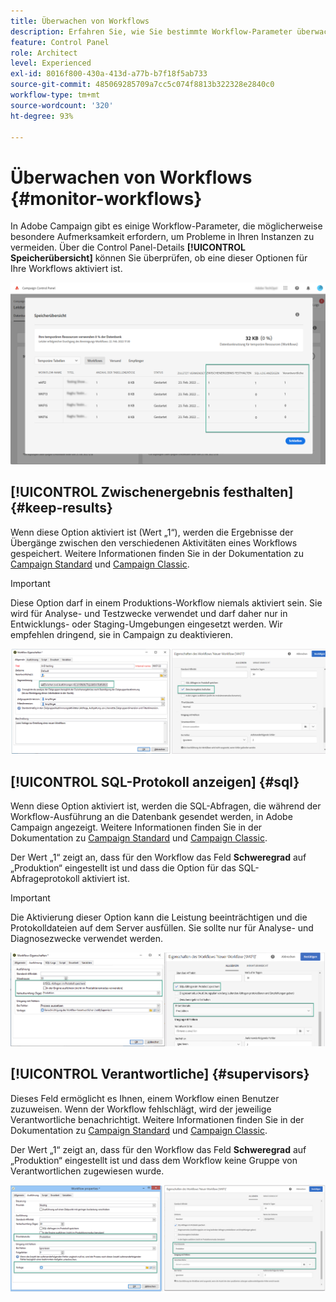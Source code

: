 ```yaml
---
title: Überwachen von Workflows
description: Erfahren Sie, wie Sie bestimmte Workflow-Parameter überwachen können, die möglicherweise Aufmerksamkeit erfordern, um Probleme auf Ihren Instanzen zu vermeiden.
feature: Control Panel
role: Architect
level: Experienced
exl-id: 8016f800-430a-413d-a77b-b7f18f5ab733
source-git-commit: 485069285709a7cc5c074f8813b322328e2840c0
workflow-type: tm+mt
source-wordcount: '320'
ht-degree: 93%

---
```


# Überwachen von Workflows {#monitor-workflows}

<!-- Clean paused and completed workflows

When [!DNL Adobe Campaign] workflows are paused or completed, they leave temporary tables on your instances database that consume space and can lead to performance issues.

Control Panel allows you to identify those workflows and clean the temporary resources generated on your instances.

>[!NOTE]
>
>Technically, this operation executes the **[!UICONTROL Database cleanup technical workflow]** that runs on your Campaign instance everyday (see [Campaign Standard](https://experienceleague.adobe.com/docs/campaign-standard/using/administrating/application-settings/technical-workflows.html#list-of-technical-workflows) and [Campaign Classic](https://experienceleague.adobe.com/docs/campaign-classic/using/monitoring-campaign-classic/data-processing/database-cleanup-workflow.html) documentation). 

To clean paused and completed workflows, follow these steps:

1. Navigate to the **[!UICONTROL Performance monitoring]** card.

1. In the **[!UICONTROL Databases]** tab, select the instance where you want to perform the operation.

1. Access the **[!UICONTROL Storage overview]** details, then filter the list on **[!UICONTROL Temporary tables]**. Learn more on **[!UICONTROL Storage overview]** in [this page](database-storage-overview.md).

    ![](assets/wkf-monitoring-filter.png)

1. All temporary tables generated on your instances by workflows and deliveries display. Click the **[!UICONTROL Clean now]** button to delete the resources generated by paused and completed workflows.

    ![](assets/wkf-monitoring-clean.png)

1. Once the operation is confirmed, you can track the estimated remaining time in the **[!UICONTROL Storage overview]** list.

    ![](assets/wkf-monitoring-in-progress.png)

Monitor workflow parameters -->

In Adobe Campaign gibt es einige Workflow-Parameter, die möglicherweise besondere Aufmerksamkeit erfordern, um Probleme in Ihren Instanzen zu vermeiden. Über die Control Panel-Details **[!UICONTROL Speicherübersicht]** können Sie überprüfen, ob eine dieser Optionen für Ihre Workflows aktiviert ist.

![](assets/wkf-monitoring-parameters.png)

## **[!UICONTROL Zwischenergebnis festhalten]** {#keep-results}

Wenn diese Option aktiviert ist (Wert „1“), werden die Ergebnisse der Übergänge zwischen den verschiedenen Aktivitäten eines Workflows gespeichert. Weitere Informationen finden Sie in der Dokumentation zu [Campaign Standard](https://experienceleague.adobe.com/docs/campaign-standard/using/managing-processes-and-data/executing-a-workflow/managing-execution-options.html?lang=de) und [Campaign Classic](https://experienceleague.adobe.com/docs/campaign-classic/using/automating-with-workflows/introduction/workflow-best-practices.html?lang=de#logs).

>[!IMPORTANT]
>
>Diese Option darf in einem Produktions-Workflow niemals aktiviert sein. Sie wird für Analyse- und Testzwecke verwendet und darf daher nur in Entwicklungs- oder Staging-Umgebungen eingesetzt werden. Wir empfehlen dringend, sie in Campaign zu deaktivieren.

![](assets/wkf-monitoring-keep.png)

## **[!UICONTROL SQL-Protokoll anzeigen]** {#sql}

Wenn diese Option aktiviert ist, werden die SQL-Abfragen, die während der Workflow-Ausführung an die Datenbank gesendet werden, in Adobe Campaign angezeigt. Weitere Informationen finden Sie in der Dokumentation zu [Campaign Standard](https://experienceleague.adobe.com/docs/campaign-standard/using/managing-processes-and-data/executing-a-workflow/managing-execution-options.html?lang=en) und [Campaign Classic](https://experienceleague.adobe.com/docs/campaign-classic/using/automating-with-workflows/advanced-management/workflow-properties.html?lang=de#execution).

Der Wert „1“ zeigt an, dass für den Workflow das Feld **Schweregrad** auf „Produktion“ eingestellt ist und dass die Option für das SQL-Abfrageprotokoll aktiviert ist.

>[!IMPORTANT]
>
>Die Aktivierung dieser Option kann die Leistung beeinträchtigen und die Protokolldateien auf dem Server ausfüllen. Sie sollte nur für Analyse- und Diagnosezwecke verwendet werden.

![](assets/wkf-monitoring-sql.png)

## **[!UICONTROL Verantwortliche]** {#supervisors}

Dieses Feld ermöglicht es Ihnen, einem Workflow einen Benutzer zuzuweisen. Wenn der Workflow fehlschlägt, wird der jeweilige Verantwortliche benachrichtigt. Weitere Informationen finden Sie in der Dokumentation zu [Campaign Standard](https://experienceleague.adobe.com/docs/campaign-standard/using/managing-processes-and-data/executing-a-workflow/monitoring-workflow-execution.html?lang=en#error-management) und [Campaign Classic](https://experienceleague.adobe.com/docs/campaign-classic/using/automating-with-workflows/advanced-management/workflow-properties.html?lang=de#error-management).

Der Wert „1“ zeigt an, dass für den Workflow das Feld **Schweregrad** auf „Produktion“ eingestellt ist und dass dem Workflow keine Gruppe von Verantwortlichen zugewiesen wurde.

![](assets/wkf-monitoring-supervisors.png)
